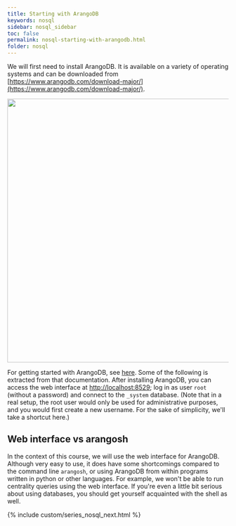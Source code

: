 ```yaml
---
title: Starting with ArangoDB
keywords: nosql
sidebar: nosql_sidebar
toc: false
permalink: nosql-starting-with-arangodb.html
folder: nosql
---
```


We will first need to install ArangoDB. It is available on a variety of operating systems and can be downloaded from [https://www.arangodb.com/download-major/](https://www.arangodb.com/download-major/).

<img src="{{ site.baseurl }}/assets/arangodb-positioning.png" width="600px"/>

For getting started with ArangoDB, see [here](https://www.arangodb.com/docs/stable/getting-started.html). Some of the following is extracted from that documentation. After installing ArangoDB, you can access the web interface at [http://localhost:8529](http://localhost:8529); log in as user `root` (without a password) and connect to the `_system` database. (Note that in a real setup, the root user would only be used for administrative purposes, and you would first create a new username. For the sake of simplicity, we'll take a shortcut here.)

## Web interface vs arangosh
In the context of this course, we will use the web interface for ArangoDB. Although very easy to use, it does have some shortcomings compared to the command line `arangosh`, or using ArangoDB from within programs written in python or other languages. For example, we won't be able to run centrality queries using the web interface. If you're even a little bit serious about using databases, you should get yourself acquainted with the shell as well.

{% include custom/series_nosql_next.html %}
